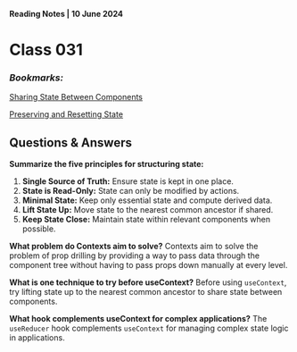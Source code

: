 **Reading Notes | 10 June 2024**

# Class 031

### *Bookmarks:*  
[Sharing State Between Components](https://react.dev/learn/sharing-state-between-components)  

[Preserving and Resetting State](https://react.dev/learn/preserving-and-resetting-state)  

## **Questions & Answers**  

**Summarize the five principles for structuring state:**
1. **Single Source of Truth:** Ensure state is kept in one place.
2. **State is Read-Only:** State can only be modified by actions.
3. **Minimal State:** Keep only essential state and compute derived data.
4. **Lift State Up:** Move state to the nearest common ancestor if shared.
5. **Keep State Close:** Maintain state within relevant components when possible.

**What problem do Contexts aim to solve?**
Contexts aim to solve the problem of prop drilling by providing a way to pass data through the component tree without having to pass props down manually at every level.

**What is one technique to try before useContext?**
Before using `useContext`, try lifting state up to the nearest common ancestor to share state between components.

**What hook complements useContext for complex applications?**
The `useReducer` hook complements `useContext` for managing complex state logic in applications.
